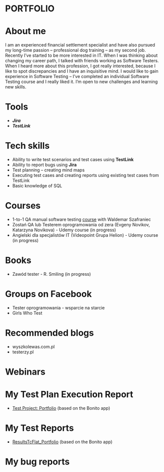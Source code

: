 # PORTFOLIO
# About me
I am an experienced financial settlement specialist and have also pursued my long-time passion –
professional dog training – as my second job. Recently I’ve started to be more interested in IT. When I was thinking about changing my career path, I talked with friends working as Software Testers. When I heard more about this profession, I got really interested, because I like to spot discrepancies and I have an inquisitive mind. I would like to gain experience in Software Testing – I’ve completed an individual Software Testing course and I really liked it. I’m open to new challenges and learning new skills.
# Tools 
* ***Jira***
* ***TestLink***
# Tech skills
* Ability to write test scenarios and test cases using **TestLink**
* Ability to report bugs using **Jira**
* Test planning – creating mind maps
* Executing test cases and creating reports using existing test cases from TestLink
* Basic knowledge of SQL
# Courses
* 1-to-1 QA manual software testing [course](https://www.wyszkolewas.com.pl/) with Waldemar Szafraniec
* Zostań QA lub Testerem oprogramowania od zera (Evgeny Novikov, Katarzyna Novikova) - Udemy course (in progress)
* Angielski dla specjalistów IT (Videopoint Grupa Helion) - Udemy course (in progress)
# Books
* Zawód tester - R. Smiling (in progress)
# Groups on Facebook
* Tester oprogramowania - wsparcie na starcie
* Girls Who Test
# Recommended blogs
* wyszkolewas.com.pl
* testerzy.pl
# Webinars
# My Test Plan Execution Report
* [Test Project: Portfolio](https://drive.google.com/file/d/1laHhXNq5P0mun5-jzGiQ-l7rwbXBkQXS/view?usp=sharing) (based on the Bonito app)
# My Test Reports
* [ResultsTcFlat_Portfolio](https://docs.google.com/spreadsheets/d/1rogBGr_N_BpEyWA4mJI7E_tquB5Gla21/edit?usp=sharing&ouid=108872309937717080744&rtpof=true&sd=true) (based on the Bonito app)
# My bug reports 
